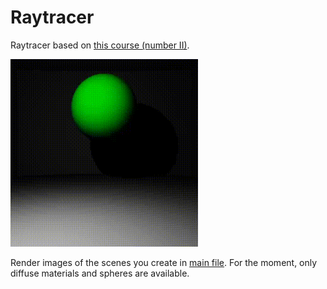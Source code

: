 # Raytracer

Raytracer based on [this course (number II)](https://perso.liris.cnrs.fr/nicolas.bonneel/ENS.html).

<img src="BallAnimation.gif" width="300">

Render images of the scenes you create in [main file](https://github.com/devmlGit/Raytracer/blob/6575699a04a688d8eb9c28f1f75fd2b8310e60ec/main.py). For the moment, only diffuse materials and spheres are available.
